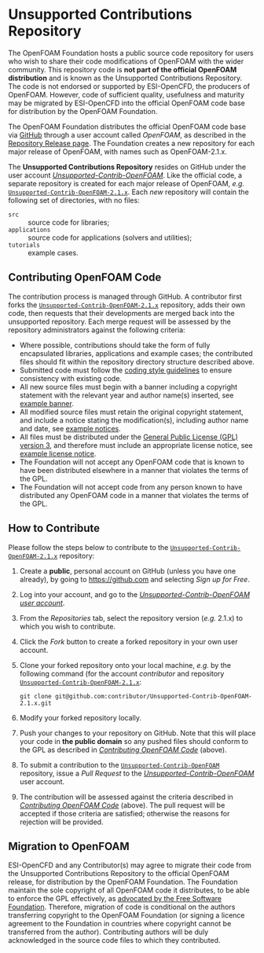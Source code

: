 Unsupported Contributions Repository
====================================
The OpenFOAM Foundation hosts a public source code repository for users who
wish to share their code modifications of OpenFOAM with the wider community.
This repository code is **not part of the official OpenFOAM distribution** and
is known as the Unsupported Contributions Repository. The code is not endorsed
or supported by ESI-OpenCFD, the producers of OpenFOAM. However, code of
sufficient quality, usefulness and maturity may be migrated by ESI-OpenCFD into
the official OpenFOAM code base for distribution by the OpenFOAM Foundation.

The OpenFOAM Foundation distributes the official OpenFOAM code base via
[GitHub][] through a user account called *OpenFOAM*, as described in the
[Repository Release page][release page]. The Foundation creates a new
repository for each major release of OpenFOAM, with names such as
OpenFOAM-2.1.x.

[GitHub]: http://github.com
[release page]: http://www.openfoam.org/download/git.php

The **Unsupported Contributions Repository** resides on GitHub under the user
account [*Unsupported-Contrib-OpenFOAM*][user]. Like the official code, a
separate repository is created for each major release of OpenFOAM, *e.g.*
[`Unsupported-Contrib-OpenFOAM-2.1.x`][repo]. Each *new* repository will
contain the following set of directories, with no files:

<dl>
  <dt><code>src</code></dt>
    <dd>source code for libraries;</dd>
  <dt><code>applications</code></dt>
    <dd>source code for applications (solvers and utilities);</dd>
  <dt><code>tutorials</code></dt>
    <dd>example cases.</dd>
</dl>

[repo]: http://github.com/Unsupported-Contrib-OpenFOAM/Unsupported-Contrib-OpenFOAM-2.1.x
[user]: http://github.com/Unsupported-Contrib-OpenFOAM

Contributing OpenFOAM Code
--------------------------
The contribution process is managed through GitHub. A contributor first forks
the [`Unsupported-Contrib-OpenFOAM-2.1.x`][repo] repository, adds their own
code, then requests that their developments are merged back into the
unsupported repository. Each merge request will be assessed by the repository
administrators against the following criteria:

* Where possible, contributions should take the form of fully encapsulated
  libraries, applications and example cases; the contributed files should fit
  within the repository directory structure described above.
* Submitted code must follow the [coding style guidelines][] to ensure
  consistency with existing code.
* All new source files must begin with a banner including a copyright statement
  with the relevant year and author name(s) inserted, see [example banner][].
* All modified source files must retain the original copyright statement, and
  include a notice stating the modification(s), including author name and date,
  see [example notices][].
* All files must be distributed under the [General Public License (GPL) version
  3][gpl3], and therefore must include an appropriate license notice, see
  [example license notice][].
* The Foundation will not accept any OpenFOAM code that is known to have been
  distributed elsewhere in a manner that violates the terms of the GPL.
* The Foundation will not accept code from any person known to have distributed
  any OpenFOAM code in a manner that violates the terms of the GPL.

[coding style guidelines]: http://www.openfoam.org/contrib/code-style.php
[example banner]: http://www.openfoam.org/contrib/unsupported-examples.php#new-source-banner
[example notices]: http://www.openfoam.org/contrib/unsupported-examples.php#modified-source-banner
[gpl3]: http://www.gnu.org/licenses/gpl.html
[example license notice]: http://www.openfoam.org/contrib/unsupported-examples.php#license-notice

How to Contribute
-----------------
Please follow the steps below to contribute to the
[`Unsupported-Contrib-OpenFOAM-2.1.x`][repo] repository:

1.  Create a **public**, personal account on GitHub (unless you have one
    already), by going to https://github.com and selecting *Sign up for Free*.
2.  Log into your account, and go to the [*Unsupported-Contrib-OpenFOAM user
    account*][user].
3.  From the *Repositories* tab, select the repository version (*e.g.* 2.1.x)
    to which you wish to contribute.
4.  Click the *Fork* button to create a forked repository in your own user
    account.
5.  Clone your forked repository onto your local machine, *e.g.* by the
    following command (for the account *contributor* and repository
    [`Unsupported-Contrib-OpenFOAM-2.1.x`][repo]:


    ```
    git clone git@github.com:contributor/Unsupported-Contrib-OpenFOAM-2.1.x.git
    ```

6. Modify your forked repository locally.
7. Push your changes to your repository on GitHub. Note that this will place
   your code in **the public domain** so any pushed files should conform to the
   GPL as described in [*Contributing OpenFOAM Code*][] (above).
8. To submit a contribution to the [`Unsupported-Contrib-OpenFOAM`][repo]
   repository, issue a *Pull Request* to the
   [*Unsupported-Contrib-OpenFOAM*][user] user account.
9. The contribution will be assessed against the criteria described in
   [*Contributing OpenFOAM Code*][] (above). The
   pull request will be accepted if those criteria are satisfied; otherwise the
   reasons for rejection will be provided.

[*Contributing OpenFOAM Code*]: #contributing-openfoam-code

Migration to OpenFOAM
---------------------
ESI-OpenCFD and any Contributor(s) may agree to migrate their code from the
Unsupported Contributions Repository to the official OpenFOAM release, for
distribution by the OpenFOAM Foundation. The Foundation maintain the sole
copyright of all OpenFOAM code it distributes, to be able to enforce the GPL
effectively, as [advocated by the Free Software Foundation][assign]. Therefore,
migration of code is conditional on the authors transferring copyright to the
OpenFOAM Foundation (or signing a licence agreement to the Foundation in
countries where copyright cannot be transferred from the author). Contributing
authors will be duly acknowledged in the source code files to which they
contributed.

[assign]: http://www.gnu.org/licenses/why-assign.html
